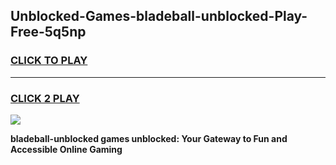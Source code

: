 
## Unblocked-Games-bladeball-unblocked-Play-Free-5q5np
<h3>
<a href="https://premium76.site?title=bladeball-unblocked&ref=18A1">CLICK TO PLAY</a></h3>
<hr>

<h3>
<a href="https://premium76.site?title=bladeball-unblocked&ref=18A1">CLICK 2 PLAY</a>
  
</h3>

<a href="https://premium76.site?title=bladeball-unblocked&ref=18A1"><img src="https://clearcache.store/games.png"></a>


**bladeball-unblocked games unblocked: Your Gateway to Fun and Accessible Online Gaming**
